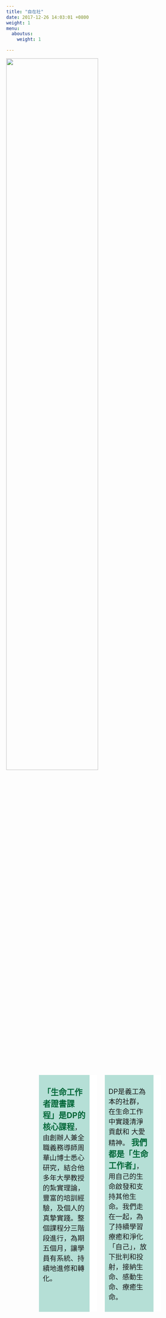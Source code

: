 ```yaml
---
title: "自在社"
date: 2017-12-26 14:03:01 +0800
weight: 1
menu:
  aboutus:
    weight: 1

---
```

<div style="width:100%">
  <img style="width:70%" src="/img/org_chart.png">
</div>

<div class="columns" style="width:65%; margin:0 17.5% 0 17.5%;">

  <div class="column" style="background:#B5DFD6; padding: 10px 10px 10px 10px; border-style:solid;  border-width: 0 20px 0 0; border-color:white">
    <p style="font-size:14pt">
      <b style="font-size:16pt; color:#006738">「生命工作者證書課程」是DP的核心課程</b>，由創辦人兼全職義務導師周華山博士悉心研究，結合他多年大學教授的紮實理論，豐富的培訓經驗，及個人的真摯實踐。整個課程分三階段進行，為期五個月，讓學員有系統、持續地進修和轉化。</p>
  </div>

  <div class="column" style="background:#B5DFD6; padding: 10px 10px 10px 10px; border-style:solid;  border-width: 0 20px 0 0; border-color:white">
    <p style="font-size:14pt">
      DP是義工為本的社群，在生命工作中實踐清淨貢獻和 大愛精神。
      <b style="font-size:16pt; color:#006738"> 我們都是「生命工作者」</b>，用自己的生命啟發和支持其他生命。我們走在一起，為了持續學習療癒和淨化「自己」，放下批判和投射，接納生命、感動生命、療癒生命。</p>
  </div>

</div>
<br>